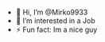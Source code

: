 - 👋 Hi, I’m @Mirko9933
- 👀 I’m interested in a Job
- ⚡ Fun fact: Im a nice guy

<!---
Mirko9933/Mirko9933 is a ✨ special ✨ repository because its `README.md` (this file) appears on your GitHub profile.
You can click the Preview link to take a look at your changes.
--->
